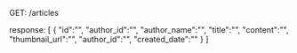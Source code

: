 GET: /articles

response:
[
    {
        "id":"",
        "author_id":"",
        "author_name":"",
        "title":"",
        "content":"",
        "thumbnail_url":"",
        "author_id":"",
        "created_date":""
    }
]
